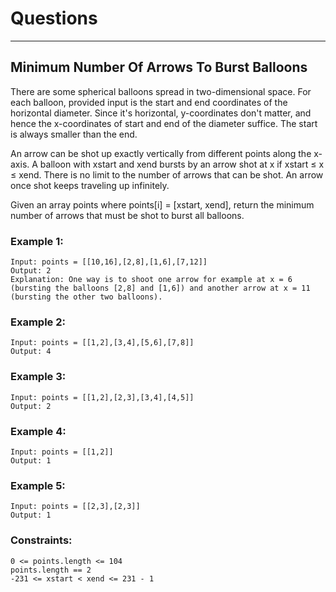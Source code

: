 # Questions 

--------------------------
## Minimum Number Of Arrows To Burst Balloons
There are some spherical balloons spread in two-dimensional space. For each balloon, provided input is the start and end coordinates of the horizontal diameter. Since it's horizontal, y-coordinates don't matter, and hence the x-coordinates of start and end of the diameter suffice. The start is always smaller than the end. <br>

An arrow can be shot up exactly vertically from different points along the x-axis. A balloon with xstart and xend bursts by an arrow shot at x if xstart ≤ x ≤ xend. There is no limit to the number of arrows that can be shot. An arrow once shot keeps traveling up infinitely. <br>

Given an array points where points[i] = [xstart, xend], return the minimum number of arrows that must be shot to burst all balloons. <br>

### Example 1:
```
Input: points = [[10,16],[2,8],[1,6],[7,12]]
Output: 2
Explanation: One way is to shoot one arrow for example at x = 6 (bursting the balloons [2,8] and [1,6]) and another arrow at x = 11 (bursting the other two balloons).
```

### Example 2:
```
Input: points = [[1,2],[3,4],[5,6],[7,8]]
Output: 4
```

### Example 3:
```
Input: points = [[1,2],[2,3],[3,4],[4,5]]
Output: 2
```

### Example 4:
```
Input: points = [[1,2]]
Output: 1
```

### Example 5:
```
Input: points = [[2,3],[2,3]]
Output: 1
``` 

### Constraints:
```
0 <= points.length <= 104
points.length == 2
-231 <= xstart < xend <= 231 - 1
```
